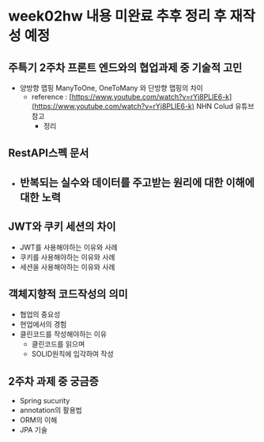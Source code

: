 # week02hw 내용 미완료 추후 정리 후 재작성 예정
## 주특기 2주차 프론트 엔드와의 협업과제 중 기술적 고민

- 양방향 맵핑 ManyToOne, OneToMany 와 단방향 맵핑의 차이
    - reference : [https://www.youtube.com/watch?v=rYj8PLIE6-k](https://www.youtube.com/watch?v=rYj8PLIE6-k) NHN Colud 유튜브 참고
        - 정리

## RestAPI스펙 문서

- 반복되는 실수와 데이터를 주고받는 원리에 대한 이해에 대한 노력
    - 

## JWT와 쿠키 세션의 차이

- JWT를 사용해야하는 이유와 사례
- 쿠키를 사용해야하는 이유와 사례
- 세션을 사용해야하는 이유와 사례

## 객체지향적 코드작성의 의미

- 협업의 중요성
- 현업에서의 경험
- 클린코드를 작성해야하는 이유
    - 클린코드를 읽으며
    - SOLID원칙에 입각하여 작성

## 2주차 과제 중 궁금증

- Spring sucurity
- annotation의 활용법
- ORM의 이해
- JPA 기술


